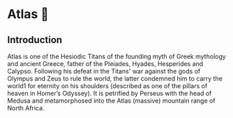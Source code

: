 # Atlas 🦅

## Introduction

Atlas is one of the Hesiodic Titans of the founding myth of Greek mythology and ancient Greece, father of the Pleiades, Hyades, Hesperides and Calypso. Following his defeat in the Titans' war against the gods of Olympus and Zeus to rule the world, the latter condemned him to carry the world1 for eternity on his shoulders (described as one of the pillars of heaven in Homer’s Odyssey). It is petrified by Perseus with the head of Medusa and metamorphosed into the Atlas (massive) mountain range of North Africa.